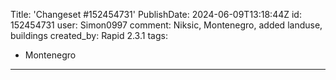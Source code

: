 Title: 'Changeset #152454731'
PublishDate: 2024-06-09T13:18:44Z
id: 152454731
user: Simon0997
comment: Niksic, Montenegro, added landuse, buildings
created_by: Rapid 2.3.1
tags:
- Montenegro

---
